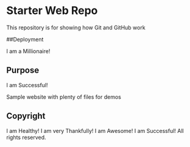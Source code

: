 # Starter Web Repo

This repository is for showing how Git and GitHub work

##Deployment

I am a Millionaire!

## Purpose

I am Successful!

Sample website with plenty of files for demos

## Copyright

I am Healthy!
I am very Thankfully!
I am Awesome!
I am Successful!
All rights reserved.